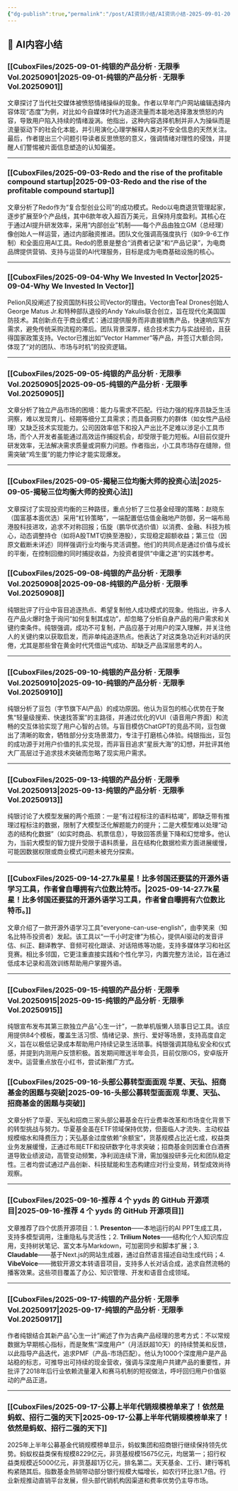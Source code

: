 ```yaml
---
{"dg-publish":true,"permalink":"/post/AI资讯小结/AI资讯小结-2025-09-01-2025-09-17/"}
---
```





## 🤖 AI内容小结

### [[CuboxFiles/2025-09-01-纯银的产品分析 · 无限季 Vol.20250901\|2025-09-01-纯银的产品分析 · 无限季 Vol.20250901]]

文章探讨了当代社交媒体被愤怒情绪操纵的现象。作者以早年门户网站编辑选择内容体现“态度”为例，对比如今自媒体时代为追逐流量而本能地选择激发愤怒的内容，导致用户陷入持续的情绪漩涡。他指出，这种内容选择机制并非人为操纵而是流量驱动下的社会化本能，并引用演化心理学解释人类对不安全信息的天然关注。最后，作者提出三个问题引导读者反思愤怒的意义，强调情绪对理性的侵蚀，并提醒人们警惕被片面信息塑造的认知偏差。

---
### [[CuboxFiles/2025-09-03-Redo and the rise of the profitable compound startup\|2025-09-03-Redo and the rise of the profitable compound startup]]

文章分析了Redo作为“复合型创业公司”的成功模式。Redo以电商退货管理起家，逐步扩展至9个产品线，其中6款年收入超百万美元，且保持月度盈利。其核心在于通过AI提升研发效率，采用“内部创业”机制——每个产品由独立GM（总经理）像创始人一样运营，通过内部融资推进。团队文化强调高强度执行（如9-9-6工作制）和全面应用AI工具。Redo的愿景是整合“消费者记录”和“产品记录”，为电商品牌提供营销、支持与运营的AI代理服务，目标是成为电商基础设施的核心。

---
### [[CuboxFiles/2025-09-04-Why We Invested In Vector\|2025-09-04-Why We Invested In Vector]]

Pelion风投阐述了投资国防科技公司Vector的理由。Vector由Teal Drones创始人George Matus Jr.和特种部队退役的Andy Yakulis联合创立，旨在现代化美国国防技术。其创新点在于商业模式：通过提供服务而非直接销售产品，快速响应军方需求，避免传统采购流程的滞后。团队背景深厚，结合技术实力与实战经验，且获得国家政策支持。Vector已推出如“Vector Hammer”等产品，并签订大额合同，体现了“对的团队、市场与时机”的投资逻辑。

---
### [[CuboxFiles/2025-09-05-纯银的产品分析 · 无限季 Vol.20250905\|2025-09-05-纯银的产品分析 · 无限季 Vol.20250905]]

文章分析了独立产品市场的困境：能力与需求不匹配。行动力强的程序员缺乏生活洞察，难以发现育儿、经期等细分工具需求；而具备洞察力的群体（如女性产品经理）又缺乏技术实现能力。公司因效率低下和投入产出比不足难以涉足小工具市场，而个人开发者虽能通过高效运作捕捉机会，却受限于能力短板。AI目前仅提升研发效率，无法解决需求质量或洞察力问题。作者指出，小工具市场存在缝隙，但需突破“鸡生蛋”的能力悖论才能实现爆发。

---
### [[CuboxFiles/2025-09-05-揭秘三位均衡大师的投资心法\|2025-09-05-揭秘三位均衡大师的投资心法]]

文章探讨了实现投资均衡的三种路径，重点分析了三位基金经理的策略：赵晓东（国富基本面优选）采用“杠铃策略”，一端配置低估值金融地产防御，另一端布局港股科技进攻，追求不对称回报；伍旋（鹏华优选价值）以消费、金融、科技为核心，动态调整持仓（如将A股TMT切换至港股），实现稳定超额收益；第三位（因原文截断未详述）同样强调行业均衡与灵活调整。他们的共同点是通过价值与成长的平衡，在控制回撤的同时捕捉收益，为投资者提供“中庸之道”的实践参考。

### [[CuboxFiles/2025-09-08-纯银的产品分析 · 无限季 Vol.20250908\|2025-09-08-纯银的产品分析 · 无限季 Vol.20250908]]

纯银批评了行业中盲目追逐热点、希望复制他人成功模式的现象。他指出，许多人在产品火爆时急于询问“如何复制其成功”，却忽略了分析自身产品的用户需求和关键约束条件。纯银强调，成功不可复制，产品应基于对用户的深入理解，并关注他人的关键约束以获取启发，而非单纯追逐热点。他表达了对这类急功近利对话的厌倦，尤其是那些曾在黄金时代凭借运气成功、却缺乏产品深层思考的人。

---

### [[CuboxFiles/2025-09-10-纯银的产品分析 · 无限季 Vol.20250910\|2025-09-10-纯银的产品分析 · 无限季 Vol.20250910]]

纯银分析了豆包（字节旗下AI产品）的成功原因。他认为豆包的核心优势在于聚焦“轻量级搜索、快速找答案”的主路径，并通过优化的VUI（语音用户界面）和流畅的交互体验实现了用户心智的占领。与盲目模仿ChatGPT的竞品不同，豆包做出了清晰的取舍，牺牲部分分支场景潜力，专注于打磨核心体验。纯银指出，豆包的成功源于对用户价值的扎实兑现，而非盲目追求“星辰大海”的幻想，并批评其他大厂高层过于追求技术突破而忽略了现实用户需求。

---

### [[CuboxFiles/2025-09-13-纯银的产品分析 · 无限季 Vol.20250913\|2025-09-13-纯银的产品分析 · 无限季 Vol.20250913]]

纯银讨论了大模型发展的两个瓶颈：一是“有过程标注的语料枯竭”，即缺乏带有推理过程标注的数据，限制了大模型泛化解题能力的提升；二是大模型难以处理“动态的结构化数据”（如实时商品、机票信息），导致回答质量下降和幻觉增多。他认为，当前大模型的智力提升受限于语料质量，且在结构化数据检索方面进展缓慢，可能因数据权限或商业模式问题未被充分探索。

---

### [[CuboxFiles/2025-09-14-27.7k星星！比多邻国还要猛的开源外语学习工具，作者曾自曝拥有六位数比特币。\|2025-09-14-27.7k星星！比多邻国还要猛的开源外语学习工具，作者曾自曝拥有六位数比特币。]]

文章介绍了一款开源外语学习工具“everyone-can-use-english”，由李笑来（知名比特币投资者）发起。该工具以“一千小时定律”为核心，提供AI驱动的发音评估、纠正、翻译教学、音频可视化跟读、对话陪练等功能，支持多媒体学习和社区竞赛。相比多邻国，它更注重直接实践和个性化学习，内置完整方法论，旨在通过低成本记录和高效训练帮助用户掌握外语。

---

### [[CuboxFiles/2025-09-15-纯银的产品分析 · 无限季 Vol.20250915\|2025-09-15-纯银的产品分析 · 无限季 Vol.20250915]]

纯银宣布发布其第三款独立产品“心生一计”，一款单机版懒人琐事日记工具。该应用提供84个模板，覆盖生活习惯、情绪记录、旅行、爱好等场景，支持高度自定义，旨在以极低记录成本帮助用户持续记录生活琐事。纯银强调其隐私安全和仪式感，并提到内测用户反馈积极。首发期间赠送半年会员，目前仅限iOS，安卓版开发中。运营重点放在小红书，尝试新推广方式。

### [[CuboxFiles/2025-09-16-头部公募转型面面观 华夏、天弘、招商基金的困题与突破\|2025-09-16-头部公募转型面面观 华夏、天弘、招商基金的困题与突破]]

文章分析了华夏、天弘和招商三家头部公募基金在行业费率改革和市场变化背景下的转型挑战与努力。华夏基金虽在ETF领域保持优势，但面临人才流失、主动权益规模缩水和降费压力；天弘基金过度依赖“余额宝”，货基规模占比近七成，权益类业务发展缓慢，正通过布局ETF和投研数字化寻求突破；招商基金则因重仓白酒赛道导致业绩波动，高管变动频繁，净利润连续下滑，需加强投研多元化和团队稳定性。三者均尝试通过产品创新、科技赋能和生态构建应对行业变局，转型成效尚待观察。

---

### [[CuboxFiles/2025-09-16-推荐 4 个 yyds 的 GitHub 开源项目\|2025-09-16-推荐 4 个 yyds 的 GitHub 开源项目]]

文章推荐了四个优质开源项目：1. **Presenton**——本地运行的AI PPT生成工具，支持多模型调用，注重隐私与灵活性；2. **Trilium Notes**——结构化个人知识库应用，支持树状笔记、富文本与Markdown，可加密同步和脚本扩展；3. **Claudable**——基于Next.js的网站生成器，通过自然语言描述自动生成代码；4. **VibeVoice**——微软开源文本转语音项目，支持多人长对话合成，追求自然流畅的播客效果。这些项目覆盖了办公、知识管理、开发和语音合成领域。

---

### [[CuboxFiles/2025-09-17-纯银的产品分析 · 无限季 Vol.20250917\|2025-09-17-纯银的产品分析 · 无限季 Vol.20250917]]

作者纯银结合其新产品“心生一计”阐述了作为古典产品经理的思考方式：不以常规数据为早期核心指标，而是聚焦“深度用户”（月活跃超10天）的持续赞美和反馈，以此指导产品迭代，追求PMF（产品-市场匹配）。他认为1000个深度用户是产品站稳的标志，可推导出可持续的现金营收，强调与深度用户共建产品的重要性，并批评了2018年后行业依赖流量灌入和赛马机制的短视做法，呼吁回归用户价值驱动的产品正道。

---

### [[CuboxFiles/2025-09-17-公募上半年代销规模榜单来了！依然是蚂蚁、招行二强的天下\|2025-09-17-公募上半年代销规模榜单来了！依然是蚂蚁、招行二强的天下]]

2025年上半年公募基金代销规模榜单显示，蚂蚁集团和招商银行继续保持领先优势。蚂蚁权益类保有规模8229亿元，非货基规模15675亿元，均居第一；招行权益类规模近5000亿元，非货基超1万亿元，排名第二。天天基金、工行、建行等机构紧随其后。指数基金热销带动部分银行规模大幅增长，如农行环比涨1.7倍。行业新规推动直销平台发展，但头部代销机构因渠道和费率优势仍主导市场。


